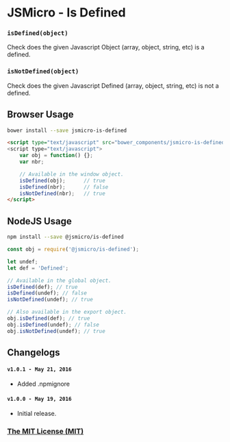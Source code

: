 # JSMicro - Is Defined

### **`isDefined(object)`**

Check does the given Javascript Object (array, object, string, etc) is a defined.

### **`isNotDefined(object)`**

Check does the given Javascript Defined (array, object, string, etc) is not a defined.

## Browser Usage

```bash
bower install --save jsmicro-is-defined
```

```html
<script type="text/javascript" src="bower_components/jsmicro-is-defined/index.js">
<script type="text/javascript">
    var obj = function() {};
    var nbr;

    // Available in the window object.
    isDefined(obj);      // true
    isDefined(nbr);      // false
    isNotDefined(nbr);   // true
</script>
```

## NodeJS Usage

```bash
npm install --save @jsmicro/is-defined
```

```js
const obj = require('@jsmicro/is-defined');

let undef;
let def = 'Defined';

// Available in the global object.
isDefined(def); // true
isDefined(undef); // false
isNotDefined(undef); // true

// Also available in the export object.
obj.isDefined(def); // true
obj.isDefined(undef); // false
obj.isNotDefined(undef); // true
```

## Changelogs

#### **`v1.0.1 - May 21, 2016`**

* Added .npmignore

#### **`v1.0.0 - May 19, 2016`**

* Initial release.

### [The MIT License (MIT)](https://mahdaen.mit-license.org/)
